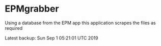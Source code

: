 # EPMgrabber
Using a database from the EPM app this application scrapes the files as required


Latest backup: Sun Sep 1 05:21:01 UTC 2019
